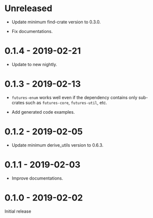 # Unreleased

* Update minimum find-crate version to 0.3.0.

* Fix documentations.

# 0.1.4 - 2019-02-21

* Update to new nightly.

# 0.1.3 - 2019-02-13

* `futures-enum` works well even if the dependency contains only sub-crates such as `futures-core`, `futures-util`, etc.

* Add generated code examples.

# 0.1.2 - 2019-02-05

* Update minimum derive_utils version to 0.6.3.

# 0.1.1 - 2019-02-03

* Improve documentations.

# 0.1.0 - 2019-02-02

Initial release
